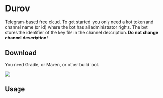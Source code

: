 # Durov

Telegram-based free cloud. To get started, you only need a bot token and channel name
(or id) where the bot has all administrator rights. The bot stores the identifier of the key file in
the channel description. **Do not change channel description!**

## Download

You need Gradle, or Maven, or other build tool.

[![](https://jitpack.io/v/demidko/durov.svg)](https://jitpack.io/#demidko/durov)

## Usage

```kotlin
```
